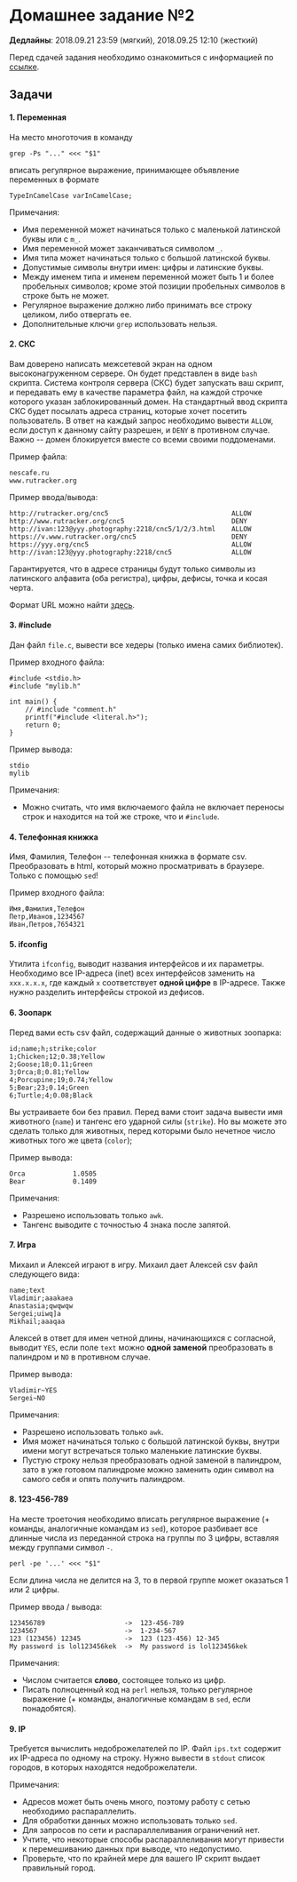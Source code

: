 # Домашнее задание №2

**Дедлайны**: 2018.09.21 23:59 (мягкий), 2018.09.25 12:10 (жесткий)

Перед сдачей задания необходимо ознакомиться с информацией по 
[ссылке](https://gitlab.com/scripting-languages/masters-2018/unix-assignments/blob/master/README.md).

## Задачи

#### 1. Переменная

На место многоточия в команду

    grep -Ps "..." <<< "$1"

вписать регулярное выражение, принимающее объявление переменных в формате

    TypeInCamelCase varInCamelCase;

Примечания:
* Имя переменной может начинаться только с маленькой латинской буквы или с `m_`.
* Имя переменной может заканчиваться символом `_`.
* Имя типа может начинаться только с большой латинской буквы.
* Допустимые символы внутри имен: цифры и латинские буквы.
* Между именем типа и именем переменной может быть 1 и более пробельных символов; кроме этой позиции пробельных символов в строке быть не может.
* Регулярное выражение должно либо принимать все строку целиком, либо отвергать ее.
* Дополнительные ключи `grep` использовать нельзя.

#### 2. СКС

Вам доверено написать межсетевой экран на одном высоконагруженном сервере. Он будет представлен в виде `bash` скрипта.
Система контроля сервера (СКС) будет запускать ваш скрипт, и передавать ему в качестве параметра файл, на каждой строчке 
которого указан заблокированный домен. На стандартный ввод скрипта СКС будет посылать адреса страниц, которые хочет 
посетить пользователь. В ответ на каждый запрос необходимо вывести `ALLOW`, если доступ к данному сайту разрешен, 
и `DENY` в противном случае. Важно -- домен блокируется вместе со всеми своими поддоменами.

Пример файла:

    nescafe.ru
    www.rutracker.org

Пример ввода/вывода:

    http://rutracker.org/cnc5                               ALLOW
    http://www.rutracker.org/cnc5                           DENY
    http://ivan:123@yyy.photography:2218/cnc5/1/2/3.html    ALLOW
    https://v.www.rutracker.org/cnc5                        DENY
    https://yyy.org/cnc5                                    ALLOW
    http://ivan:123@yyy.photography:2218/cnc5               ALLOW

Гарантируется, что в адресе страницы будут только символы из латинского алфавита (оба регистра), цифры, дефисы, точка и косая черта.

Формат URL можно найти [здесь](https://ru.wikipedia.org/wiki/URL#Структура_URL).

#### 3. #include

Дан файл `file.c`, вывести все хедеры (только имена самих библиотек).

Пример входного файла:

    #include <stdio.h>
    #include "mylib.h"
    
    int main() {
        // #include "comment.h"
        printf("#include <literal.h>");
        return 0;
    }

Пример вывода:

    stdio
    mylib
    
Примечания:
* Можно считать, что имя включаемого файла не включает переносы строк и находится на той же строке, что и `#include`.

#### 4. Телефонная книжка

Имя, Фамилия, Телефон -- телефонная книжка в формате csv. 
Преобразовать в html, который можно просматривать в браузере. 
Только с помощью `sed`!

Пример входного файла:

    Имя,Фамилия,Телефон
    Петр,Иванов,1234567
    Иван,Петров,7654321

#### 5. ifconfig

Утилита `ifconfig`, выводит названия интерфейсов и их параметры.
Необходимо все IP-адреса (inet) всех интерфейсов заменить на `xxx.x.x.x`, где каждый `x` соответствует **одной цифре** в IP-адресе.
Также нужно разделить интерфейсы строкой из дефисов.

#### 6. Зоопарк

Перед вами есть csv файл, содержащий данные о животных зоопарка:

    id;name;h;strike;color
    1;Chicken;12;0.38;Yellow
    2;Goose;18;0.11;Green
    3;Orca;8;0.81;Yellow
    4;Porcupine;19;0.74;Yellow
    5;Bear;23;0.14;Green
    6;Turtle;4;0.08;Black

Вы устраиваете бои без правил. Перед вами стоит задача вывести имя животного (`name`) и тангенс его ударной силы (`strike`). 
Но вы можете это сделать только для животных, перед которыми было нечетное число животных того же цвета (`color`);

Пример вывода:

    Orca            1.0505
    Bear            0.1409

Примечания:
* Разрешено использовать только `awk`.
* Тангенс выводите с точностью 4 знака после запятой.

#### 7. Игра

Михаил и Алексей играют в игру. Михаил дает Алексей csv файл следующего вида:

    name;text
    Vladimir;aaakaea
    Anastasia;qwqwqw
    Sergei;uiwq]a
    Mikhail;aaaqaa

Алексей в ответ для имен четной длины, начинающихся с согласной, выводит `YES`,
если поле `text` можно **одной заменой** преобразовать в палиндром и `NO` в противном случае.

Пример вывода:

    Vladimir~YES
    Sergei~NO

Примечания:
* Разрешено использовать только `awk`.
* Имя может начинаться только с большой латинской буквы, внутри имени могут встречаться только маленькие латинские буквы.
* Пустую строку нельзя преобразовать одной заменой в палиндром, зато в уже готовом палиндроме можно заменить один символ на самого себя и опять получить палиндром.

#### 8. 123-456-789

На месте троеточия необходимо вписать регулярное выражение (+ команды, аналогичные командам из `sed`),
которое разбивает все длинные числа из переданной строка на группы по 3 цифры, вставляя между группами символ `-`.
        
    perl -pe '...' <<< "$1"
    
Если длина числа не делится на 3, то в первой группе может оказаться 1 или 2 цифры.

Пример ввода / вывода:

    123456789                    ->  123-456-789
    1234567                      ->  1-234-567
    123 (123456) 12345           ->  123 (123-456) 12-345
    My password is lol123456kek  ->  My password is lol123456kek

Примечания:
* Числом считается **слово**, состоящее только из цифр.
* Писать полноценный код на `perl` нельзя, только регулярное выражение (+ команды, аналогичные командам в `sed`, если понадобятся).

#### 9. IP

Требуется вычислить недоброжелателей по IP. Файл `ips.txt` содержит их IP-адреса по одному на строку.
Нужно вывести в `stdout` список городов, в которых находятся недоброжелатели.

Примечания:
* Адресов может быть очень много, поэтому работу с сетью необходимо распараллелить.
* Для обработки данных можно использовать только `sed`.
* Для запросов по сети и распараллеливания ограничений нет.
* Учтите, что некоторые способы распараллеливания могут привести к перемешиванию данных при выводе, что недопустимо.
* Проверьте, что по крайней мере для вашего IP скрипт выдает правильный город.

